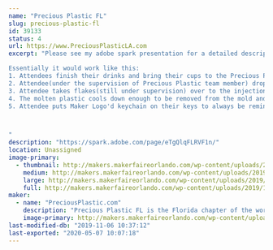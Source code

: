 ```yaml
---
name: "Precious Plastic FL"
slug: precious-plastic-fl
id: 39133
status: 4
url: https://www.PreciousPlasticLA.com
excerpt: "Please see my adobe spark presentation for a detailed description of the project.

Essentially it would work like this:
1. Attendees finish their drinks and bring their cups to the Precious Plastic station/and or RecycleMobile(16ft trailer outfitted with all the machines we are currently building)
2. Attendee(under the supervision of Precious Plastic team member) drops the cup in the hopper of the Precious Plastic shredder, watches it shredded into tiny flakes
3. Attendee takes flakes(still under supervision) over to the injection molding machine and pours the flakes down into the tube. After about 2 minutes the plastic is hot enough to inject and the attendee pulls down on the lever to inject the plastic into the mold of their choice
4. The molten plastic cools down enough to be removed from the mold and the Attendee receives their one-of-a-kind work of art that they made from the cup they were just drinking out of
5. Attendee puts Maker Logo'd keychain on their keys to always be reminded of the eye-opening experience they had at the MakeFaire and the potential of using would be wasted material to create a new piece of art, on the spot. 



"
description: "https://spark.adobe.com/page/eTgQlqFLRVF1n/"
location: Unassigned
image-primary:
  - thumbnail: http://makers.makerfaireorlando.com/wp-content/uploads/2019/10/29062628_10111531652213373_8093618080522140642_n-1-150x150.jpg
    medium: http://makers.makerfaireorlando.com/wp-content/uploads/2019/10/29062628_10111531652213373_8093618080522140642_n-1-300x300.jpg
    large: http://makers.makerfaireorlando.com/wp-content/uploads/2019/10/29062628_10111531652213373_8093618080522140642_n-1.jpg
    full: http://makers.makerfaireorlando.com/wp-content/uploads/2019/10/29062628_10111531652213373_8093618080522140642_n-1.jpg
maker:
  - name: "PreciousPlastic.com"
    description: "Precious Plastic FL is the Florida chapter of the worldwide DIY open-source recycling project. Partner project of Precious Plastic LA we focus on events activation to showcase our machines and their capabilities. "
    image-primary: http://makers.makerfaireorlando.com/wp-content/uploads/2019/10/ppfllogoforprintv2.jpg
last-modified-db: "2019-11-06 10:37:12"
last-exported: "2020-05-07 10:07:18"
---
```


